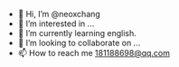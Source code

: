 - 👋 Hi, I’m @neoxchang
- 👀 I’m interested in ...
- 🌱 I’m currently learning english.
- 💞️ I’m looking to collaborate on ...
- 📫 How to reach me 181188698@qq.com

<!---
neoxchang/neoxchang is a ✨ special ✨ repository because its `README.md` (this file) appears on your GitHub profile.
You can click the Preview link to take a look at your changes.
--->
